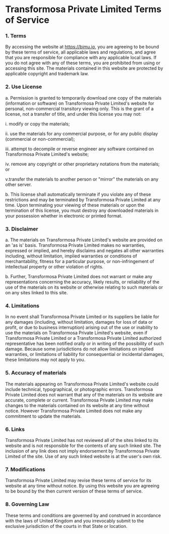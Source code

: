 # Transformosa Private Limited Terms of Service

### 1. Terms
By accessing the website at https://bimu.io, you are agreeing to be bound by these terms of service, all applicable laws and regulations, and agree that you are responsible for compliance with any applicable local laws. If you do not agree with any of these terms, you are prohibited from using or accessing this site. The materials contained in this website are protected by applicable copyright and trademark law.

### 2. Use License
a. Permission is granted to temporarily download one copy of the materials (information or software) on Transformosa Private Limited's website for personal, non-commercial transitory viewing only. This is the grant of a license, not a transfer of title, and under this license you may not:
    
i. modify or copy the materials;

ii. use the materials for any commercial purpose, or for any public display (commercial or non-commercial);

iii. attempt to decompile or reverse engineer any software contained on Transformosa Private Limited's website;

iv. remove any copyright or other proprietary notations from the materials; or

v.transfer the materials to another person or "mirror" the materials on any other server.

b. This license shall automatically terminate if you violate any of these restrictions and may be terminated by Transformosa Private Limited at any time. Upon terminating your viewing of these materials or upon the termination of this license, you must destroy any downloaded materials in your possession whether in electronic or printed format.

### 3. Disclaimer
a. The materials on Transformosa Private Limited's website are provided on an 'as is' basis. Transformosa Private Limited makes no warranties, expressed or implied, and hereby disclaims and negates all other warranties including, without limitation, implied warranties or conditions of merchantability, fitness for a particular purpose, or non-infringement of intellectual property or other violation of rights.

b. Further, Transformosa Private Limited does not warrant or make any representations concerning the accuracy, likely results, or reliability of the use of the materials on its website or otherwise relating to such materials or on any sites linked to this site.

### 4. Limitations
In no event shall Transformosa Private Limited or its suppliers be liable for any damages (including, without limitation, damages for loss of data or profit, or due to business interruption) arising out of the use or inability to use the materials on Transformosa Private Limited's website, even if Transformosa Private Limited or a Transformosa Private Limited authorized representative has been notified orally or in writing of the possibility of such damage. Because some jurisdictions do not allow limitations on implied warranties, or limitations of liability for consequential or incidental damages, these limitations may not apply to you.

### 5. Accuracy of materials
The materials appearing on Transformosa Private Limited's website could include technical, typographical, or photographic errors. Transformosa Private Limited does not warrant that any of the materials on its website are accurate, complete or current. Transformosa Private Limited may make changes to the materials contained on its website at any time without notice. However Transformosa Private Limited does not make any commitment to update the materials.

### 6. Links
Transformosa Private Limited has not reviewed all of the sites linked to its website and is not responsible for the contents of any such linked site. The inclusion of any link does not imply endorsement by Transformosa Private Limited of the site. Use of any such linked website is at the user's own risk.

### 7. Modifications
Transformosa Private Limited may revise these terms of service for its website at any time without notice. By using this website you are agreeing to be bound by the then current version of these terms of service.

### 8. Governing Law
These terms and conditions are governed by and construed in accordance with the laws of United Kingdom and you irrevocably submit to the exclusive jurisdiction of the courts in that State or location.
